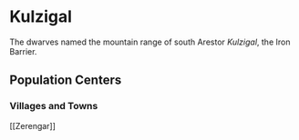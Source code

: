 # Kulzigal

The dwarves named the mountain range of south Arestor _Kulzigal_, the Iron Barrier.

## Population Centers

### Villages and Towns

[[Zerengar]]